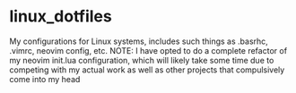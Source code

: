 # linux_dotfiles
My configurations for Linux systems, includes such things as .basrhc, .vimrc, neovim config, etc.
NOTE: I have opted to do a complete refactor of my neovim init.lua configuration, which will likely take some time due to competing with my actual work as well as other projects that compulsively come into my head
